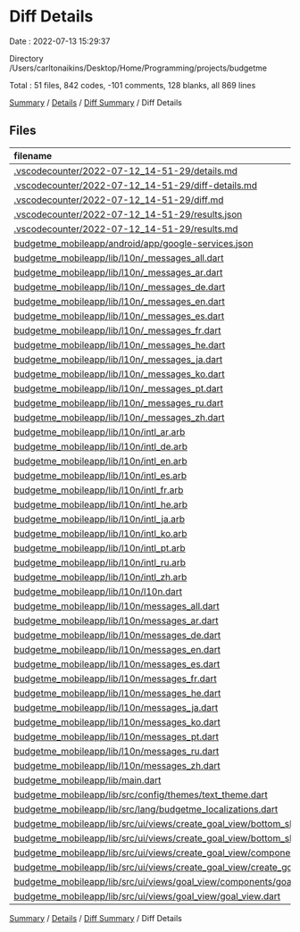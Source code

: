 # Diff Details

Date : 2022-07-13 15:29:37

Directory /Users/carltonaikins/Desktop/Home/Programming/projects/budgetme

Total : 51 files,  842 codes, -101 comments, 128 blanks, all 869 lines

[Summary](results.md) / [Details](details.md) / [Diff Summary](diff.md) / Diff Details

## Files
| filename | language | code | comment | blank | total |
| :--- | :--- | ---: | ---: | ---: | ---: |
| [.vscodecounter/2022-07-12_14-51-29/details.md](/.vscodecounter/2022-07-12_14-51-29/details.md) | Markdown | 235 | 0 | 6 | 241 |
| [.vscodecounter/2022-07-12_14-51-29/diff-details.md](/.vscodecounter/2022-07-12_14-51-29/diff-details.md) | Markdown | 9 | 0 | 6 | 15 |
| [.vscodecounter/2022-07-12_14-51-29/diff.md](/.vscodecounter/2022-07-12_14-51-29/diff.md) | Markdown | 12 | 0 | 7 | 19 |
| [.vscodecounter/2022-07-12_14-51-29/results.json](/.vscodecounter/2022-07-12_14-51-29/results.json) | JSON | 1 | 0 | 0 | 1 |
| [.vscodecounter/2022-07-12_14-51-29/results.md](/.vscodecounter/2022-07-12_14-51-29/results.md) | Markdown | 113 | 0 | 7 | 120 |
| [budgetme_mobileapp/android/app/google-services.json](/budgetme_mobileapp/android/app/google-services.json) | JSON | 36 | 0 | 0 | 36 |
| [budgetme_mobileapp/lib/l10n/_messages_all.dart](/budgetme_mobileapp/lib/l10n/_messages_all.dart) | Dart | 84 | 11 | 10 | 105 |
| [budgetme_mobileapp/lib/l10n/_messages_ar.dart](/budgetme_mobileapp/lib/l10n/_messages_ar.dart) | Dart | 27 | 11 | 9 | 47 |
| [budgetme_mobileapp/lib/l10n/_messages_de.dart](/budgetme_mobileapp/lib/l10n/_messages_de.dart) | Dart | 27 | 11 | 9 | 47 |
| [budgetme_mobileapp/lib/l10n/_messages_en.dart](/budgetme_mobileapp/lib/l10n/_messages_en.dart) | Dart | 27 | 11 | 9 | 47 |
| [budgetme_mobileapp/lib/l10n/_messages_es.dart](/budgetme_mobileapp/lib/l10n/_messages_es.dart) | Dart | 27 | 11 | 9 | 47 |
| [budgetme_mobileapp/lib/l10n/_messages_fr.dart](/budgetme_mobileapp/lib/l10n/_messages_fr.dart) | Dart | 27 | 11 | 9 | 47 |
| [budgetme_mobileapp/lib/l10n/_messages_he.dart](/budgetme_mobileapp/lib/l10n/_messages_he.dart) | Dart | 27 | 11 | 9 | 47 |
| [budgetme_mobileapp/lib/l10n/_messages_ja.dart](/budgetme_mobileapp/lib/l10n/_messages_ja.dart) | Dart | 27 | 11 | 9 | 47 |
| [budgetme_mobileapp/lib/l10n/_messages_ko.dart](/budgetme_mobileapp/lib/l10n/_messages_ko.dart) | Dart | 27 | 11 | 9 | 47 |
| [budgetme_mobileapp/lib/l10n/_messages_pt.dart](/budgetme_mobileapp/lib/l10n/_messages_pt.dart) | Dart | 27 | 11 | 9 | 47 |
| [budgetme_mobileapp/lib/l10n/_messages_ru.dart](/budgetme_mobileapp/lib/l10n/_messages_ru.dart) | Dart | 27 | 11 | 9 | 47 |
| [budgetme_mobileapp/lib/l10n/_messages_zh.dart](/budgetme_mobileapp/lib/l10n/_messages_zh.dart) | Dart | 27 | 11 | 9 | 47 |
| [budgetme_mobileapp/lib/l10n/intl_ar.arb](/budgetme_mobileapp/lib/l10n/intl_ar.arb) | JSON | 5 | 0 | 0 | 5 |
| [budgetme_mobileapp/lib/l10n/intl_de.arb](/budgetme_mobileapp/lib/l10n/intl_de.arb) | JSON | 5 | 0 | 0 | 5 |
| [budgetme_mobileapp/lib/l10n/intl_en.arb](/budgetme_mobileapp/lib/l10n/intl_en.arb) | JSON | 5 | 0 | 1 | 6 |
| [budgetme_mobileapp/lib/l10n/intl_es.arb](/budgetme_mobileapp/lib/l10n/intl_es.arb) | JSON | 5 | 0 | 0 | 5 |
| [budgetme_mobileapp/lib/l10n/intl_fr.arb](/budgetme_mobileapp/lib/l10n/intl_fr.arb) | JSON | 5 | 0 | 0 | 5 |
| [budgetme_mobileapp/lib/l10n/intl_he.arb](/budgetme_mobileapp/lib/l10n/intl_he.arb) | JSON | 5 | 0 | 0 | 5 |
| [budgetme_mobileapp/lib/l10n/intl_ja.arb](/budgetme_mobileapp/lib/l10n/intl_ja.arb) | JSON | 5 | 0 | 0 | 5 |
| [budgetme_mobileapp/lib/l10n/intl_ko.arb](/budgetme_mobileapp/lib/l10n/intl_ko.arb) | JSON | 5 | 0 | 0 | 5 |
| [budgetme_mobileapp/lib/l10n/intl_pt.arb](/budgetme_mobileapp/lib/l10n/intl_pt.arb) | JSON | 5 | 0 | 0 | 5 |
| [budgetme_mobileapp/lib/l10n/intl_ru.arb](/budgetme_mobileapp/lib/l10n/intl_ru.arb) | JSON | 5 | 0 | 0 | 5 |
| [budgetme_mobileapp/lib/l10n/intl_zh.arb](/budgetme_mobileapp/lib/l10n/intl_zh.arb) | JSON | 5 | 0 | 0 | 5 |
| [budgetme_mobileapp/lib/l10n/l10n.dart](/budgetme_mobileapp/lib/l10n/l10n.dart) | Dart | -38 | -18 | -1 | -57 |
| [budgetme_mobileapp/lib/l10n/messages_all.dart](/budgetme_mobileapp/lib/l10n/messages_all.dart) | Dart | 0 | -20 | -1 | -21 |
| [budgetme_mobileapp/lib/l10n/messages_ar.dart](/budgetme_mobileapp/lib/l10n/messages_ar.dart) | Dart | 0 | -18 | -1 | -19 |
| [budgetme_mobileapp/lib/l10n/messages_de.dart](/budgetme_mobileapp/lib/l10n/messages_de.dart) | Dart | 0 | -18 | -1 | -19 |
| [budgetme_mobileapp/lib/l10n/messages_en.dart](/budgetme_mobileapp/lib/l10n/messages_en.dart) | Dart | 2 | -18 | -1 | -17 |
| [budgetme_mobileapp/lib/l10n/messages_es.dart](/budgetme_mobileapp/lib/l10n/messages_es.dart) | Dart | 0 | -18 | -1 | -19 |
| [budgetme_mobileapp/lib/l10n/messages_fr.dart](/budgetme_mobileapp/lib/l10n/messages_fr.dart) | Dart | 0 | -18 | -1 | -19 |
| [budgetme_mobileapp/lib/l10n/messages_he.dart](/budgetme_mobileapp/lib/l10n/messages_he.dart) | Dart | 0 | -18 | -1 | -19 |
| [budgetme_mobileapp/lib/l10n/messages_ja.dart](/budgetme_mobileapp/lib/l10n/messages_ja.dart) | Dart | 0 | -18 | -1 | -19 |
| [budgetme_mobileapp/lib/l10n/messages_ko.dart](/budgetme_mobileapp/lib/l10n/messages_ko.dart) | Dart | 0 | -18 | -1 | -19 |
| [budgetme_mobileapp/lib/l10n/messages_pt.dart](/budgetme_mobileapp/lib/l10n/messages_pt.dart) | Dart | 0 | -18 | -1 | -19 |
| [budgetme_mobileapp/lib/l10n/messages_ru.dart](/budgetme_mobileapp/lib/l10n/messages_ru.dart) | Dart | 0 | -18 | -1 | -19 |
| [budgetme_mobileapp/lib/l10n/messages_zh.dart](/budgetme_mobileapp/lib/l10n/messages_zh.dart) | Dart | 0 | -18 | -1 | -19 |
| [budgetme_mobileapp/lib/main.dart](/budgetme_mobileapp/lib/main.dart) | Dart | -1 | 0 | 0 | -1 |
| [budgetme_mobileapp/lib/src/config/themes/text_theme.dart](/budgetme_mobileapp/lib/src/config/themes/text_theme.dart) | Dart | 1 | 0 | 0 | 1 |
| [budgetme_mobileapp/lib/src/lang/budgetme_localizations.dart](/budgetme_mobileapp/lib/src/lang/budgetme_localizations.dart) | Dart | -1 | 0 | 0 | -1 |
| [budgetme_mobileapp/lib/src/ui/views/create_goal_view/bottom_sheet_views/view_five.dart](/budgetme_mobileapp/lib/src/ui/views/create_goal_view/bottom_sheet_views/view_five.dart) | Dart | 3 | 1 | 2 | 6 |
| [budgetme_mobileapp/lib/src/ui/views/create_goal_view/bottom_sheet_views/view_four.dart](/budgetme_mobileapp/lib/src/ui/views/create_goal_view/bottom_sheet_views/view_four.dart) | Dart | 1 | 0 | 0 | 1 |
| [budgetme_mobileapp/lib/src/ui/views/create_goal_view/components/show_image_selection_bottom_sheet.dart](/budgetme_mobileapp/lib/src/ui/views/create_goal_view/components/show_image_selection_bottom_sheet.dart) | Dart | 10 | 6 | 4 | 20 |
| [budgetme_mobileapp/lib/src/ui/views/create_goal_view/create_goal_view.dart](/budgetme_mobileapp/lib/src/ui/views/create_goal_view/create_goal_view.dart) | Dart | 1 | 0 | 0 | 1 |
| [budgetme_mobileapp/lib/src/ui/views/goal_view/components/goal_view_header.dart](/budgetme_mobileapp/lib/src/ui/views/goal_view/components/goal_view_header.dart) | Dart | 33 | 0 | 1 | 34 |
| [budgetme_mobileapp/lib/src/ui/views/goal_view/goal_view.dart](/budgetme_mobileapp/lib/src/ui/views/goal_view/goal_view.dart) | Dart | -11 | -4 | -2 | -17 |

[Summary](results.md) / [Details](details.md) / [Diff Summary](diff.md) / Diff Details